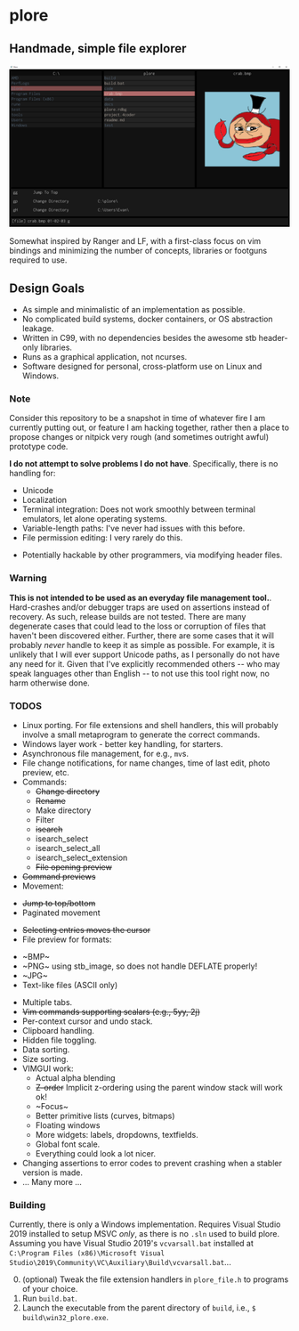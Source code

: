 # plore
## Handmade, simple file explorer
![plore 0.1.2](docs/plore-v-0-1-2.png)

Somewhat inspired by Ranger and LF, with a first-class focus on vim bindings and minimizing the number of concepts, libraries or footguns required to use.

## Design Goals
* As simple and minimalistic of an implementation as possible. 
* No complicated build systems, docker containers, or OS abstraction leakage.
* Written in C99, with no dependencies besides the awesome stb header-only libraries.
* Runs as a graphical application, not ncurses.
* Software designed for personal, cross-platform use on Linux and Windows.

### Note
Consider this repository to be a snapshot in time of whatever fire I am currently putting out, or feature I am hacking together, rather then a place to propose changes or nitpick very rough (and sometimes outright awful) prototype code.

**I do not attempt to solve problems I do not have**. 
Specifically, there is no handling for:
- Unicode
- Localization
- Terminal integration: Does not work smoothly between terminal emulators, let alone operating systems.
- Variable-length paths: I've never had issues with this before.
- File permission editing: I very rarely do this.
* Potentially hackable by other programmers, via modifying header files.
### Warning 
**This is not intended to be used as an everyday file management tool.**.
Hard-crashes and/or debugger traps are used on assertions instead of recovery. As such, release builds are not tested.
There are many degenerate cases that could lead to the loss or corruption of files that haven't been discovered either.
Further, there are some cases that it will probably *never* handle to keep it as simple as possible. 
For example, it is unlikely that I will ever support Unicode paths, as I personally do not have any need for it. Given that I've explicitly recommended others -- who may speak languages other than English -- to not use this tool right now, no harm otherwise done.

### TODOS
* Linux porting.
  For file extensions and shell handlers, this will probably involve a small metaprogram to generate the correct commands.
* Windows layer work - better key handling, for starters.
* Asynchronous file management, for e.g., `mv`s.
* File change notifications, for name changes, time of last edit, photo preview, etc.
* Commands:
   - ~~Change directory~~
   - ~~Rename~~
   - Make directory
   - Filter
   - ~~isearch~~
   - isearch_select
   - isearch_select_all
   - isearch_select_extension
   - ~~File opening preview~~
* ~~Command previews~~
* Movement:
- ~~Jump to top/bottom~~
- Paginated movement
* ~~Selecting entries moves the cursor~~
* File preview for formats:
- ~BMP~
- ~PNG~ using stb_image, so does not handle DEFLATE properly!
- ~JPG~
- Text-like files (ASCII only)
* Multiple tabs.
* ~~Vim commands supporting scalars (e.g., 5yy, 2j)~~
* Per-context cursor and undo stack.
* Clipboard handling.
* Hidden file toggling.
* Data sorting.
* Size sorting.
* VIMGUI work:
   - Actual alpha blending 
   - ~~Z-order~~ Implicit z-ordering using the parent window stack will work ok!
   - ~Focus~
   - Better primitive lists (curves, bitmaps)
   - Floating windows
   - More widgets: labels, dropdowns, textfields.
   - Global font scale.
   - Everything could look a lot nicer.
* Changing assertions to error codes to prevent crashing when a stabler version is made.
* ... Many more ...

### Building
Currently, there is only a Windows implementation.
Requires Visual Studio 2019 installed to setup MSVC _only_, as there is no `.sln` used to build plore.
Assuming you have Visual Studio 2019's `vcvarsall.bat` installed at `C:\Program Files (x86)\Microsoft Visual Studio\2019\Community\VC\Auxiliary\Build\vcvarsall.bat`...

0. (optional) Tweak the file extension handlers in `plore_file.h` to programs of your choice.
1. Run `build.bat`.
2. Launch the executable from the parent directory of `build`, i.e., `$ build\win32_plore.exe`.

